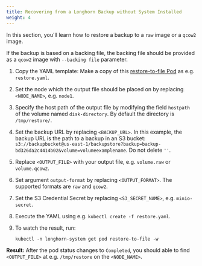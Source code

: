 ```yaml
---
title: Recovering from a Longhorn Backup without System Installed
weight: 4
---
```

In this section, you'll learn how to restore a backup to a `raw` image or a `qcow2` image.

If the backup is based on a backing file, the backing file should be provided as a `qcow2` image with `--backing file` parameter.

1. Copy the YAML template: Make a copy of this [restore-to-file Pod](../../references/examples/#restore-to-file) as e.g. `restore.yaml`.
    
2. Set the node which the output file should be placed on by replacing `<NODE_NAME>`, e.g. `node1`.

3. Specify the host path of the output file by modifying the field `hostpath` of the volume named `disk-directory`. By default the directory is `/tmp/restore/`.

4. Set the backup URL by replacing `<BACKUP_URL>`. In this example, the backup URL is the path to a backup in an S3 bucket: `s3://backupbucket@us-east-1/backupstore?backup=backup-bd326da2c4414b02&volume=volumeexamplename`. Do not delete `''`.

5. Replace `<OUTPUT_FILE>` with your output file, e.g. `volume.raw` or `volume.qcow2`.

6. Set argument `output-format` by replacing `<OUTPUT_FORMAT>`. The supported formats are `raw` and `qcow2`.

7. Set the S3 Credential Secret by replacing `<S3_SECRET_NAME>`, e.g. `minio-secret`. 

8. Execute the YAML using e.g. `kubectl create -f restore.yaml`.

9. To watch the result, run:

    ```
    kubectl -n longhorn-system get pod restore-to-file -w
    ```

**Result:** After the pod status changes to `Completed`, you should able to find `<OUTPUT_FILE>` at e.g. `/tmp/restore` on the `<NODE_NAME>`.
